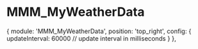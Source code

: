 # MMM_MyWeatherData

  {
    module: 'MMM_MyWeatherData',
    position: 'top_right',
    config: {
      updateInterval: 60000 // update interval in milliseconds
    }
  },